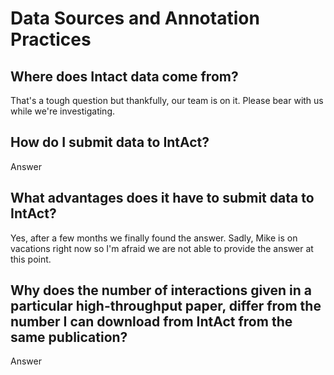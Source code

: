 # Data Sources and Annotation Practices

## Where does Intact data come from?

That's a tough question but thankfully, our team is on it. Please bear with us while we're investigating.

## How do I submit data to IntAct?

Answer

## What advantages does it have to submit data to IntAct?

Yes, after a few months we finally found the answer. Sadly, Mike is on vacations right now so I'm afraid we are not able to provide the answer at this point.

## Why does the number of interactions given in a particular high-throughput paper, differ from the number I can download from IntAct from the same publication?

Answer



